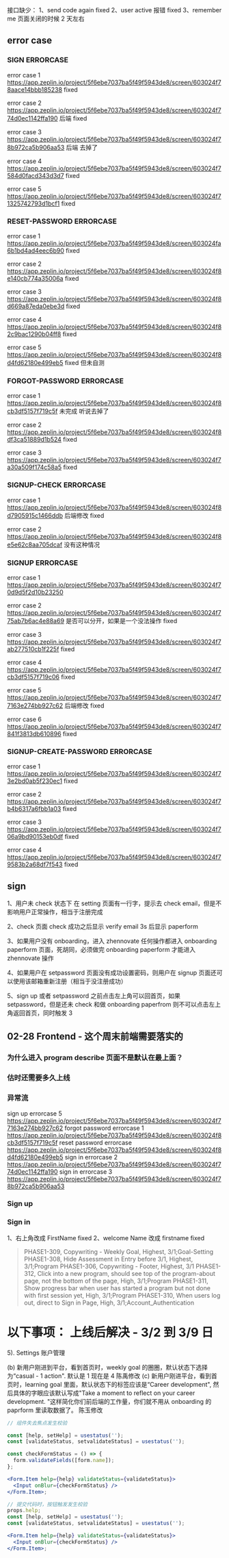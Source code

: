 接口缺少：
1、send code again fixed
2、user active 报错 fixed
3、remember me 页面关闭的时候 2 天左右

## error case

### SIGN ERRORCASE

error case 1 https://app.zeplin.io/project/5f6ebe7037ba5f49f5943de8/screen/603024f78aace14bbb185238
fixed

error case 2 https://app.zeplin.io/project/5f6ebe7037ba5f49f5943de8/screen/603024f774d0ec1142ffa190
后端 fixed

error case 3 https://app.zeplin.io/project/5f6ebe7037ba5f49f5943de8/screen/603024f78b972ca5b906aa53
后端 去掉了

error case 4 https://app.zeplin.io/project/5f6ebe7037ba5f49f5943de8/screen/603024f7584d0facd343d3d7
fixed

error case 5 https://app.zeplin.io/project/5f6ebe7037ba5f49f5943de8/screen/603024f71325742793d1bcf1
fixed

### RESET-PASSWORD ERRORCASE

error case 1 https://app.zeplin.io/project/5f6ebe7037ba5f49f5943de8/screen/603024fa6b1bd4ad4eec6b90
fixed

error case 2 https://app.zeplin.io/project/5f6ebe7037ba5f49f5943de8/screen/603024f8e140cb774a35006a
fixed

error case 3 https://app.zeplin.io/project/5f6ebe7037ba5f49f5943de8/screen/603024f8d669a87eda0ebe3d
fixed

error case 4 https://app.zeplin.io/project/5f6ebe7037ba5f49f5943de8/screen/603024f82c9bac1290b04ff8
fixed

error case 5 https://app.zeplin.io/project/5f6ebe7037ba5f49f5943de8/screen/603024f8d4fd62180e499eb5
fixed 但未自测

### FORGOT-PASSWORD ERRORCASE

error case 1 https://app.zeplin.io/project/5f6ebe7037ba5f49f5943de8/screen/603024f8cb3df5157f719c5f
未完成 听说去掉了

error case 2 https://app.zeplin.io/project/5f6ebe7037ba5f49f5943de8/screen/603024f8df3ca51889d1b524
fixed

error case 3 https://app.zeplin.io/project/5f6ebe7037ba5f49f5943de8/screen/603024f7a30a509f174c58a5
fixed

### SIGNUP-CHECK ERRORCASE

error case 1 https://app.zeplin.io/project/5f6ebe7037ba5f49f5943de8/screen/603024f8d7905915c1466ddb
后端修改
fixed

error case 2 https://app.zeplin.io/project/5f6ebe7037ba5f49f5943de8/screen/603024f8e5e62c8aa705dcaf
没有这种情况

### SIGNUP ERRORCASE

error case 1 https://app.zeplin.io/project/5f6ebe7037ba5f49f5943de8/screen/603024f70d9d5f2d10b23250

error case 2 https://app.zeplin.io/project/5f6ebe7037ba5f49f5943de8/screen/603024f775ab7b6ac4e88a69
是否可以分开，如果是一个没法操作
fixed

error case 3 https://app.zeplin.io/project/5f6ebe7037ba5f49f5943de8/screen/603024f7ab277510cb1f225f
fixed

error case 4 https://app.zeplin.io/project/5f6ebe7037ba5f49f5943de8/screen/603024f7cb3df5157f719c06
fixed

error case 5 https://app.zeplin.io/project/5f6ebe7037ba5f49f5943de8/screen/603024f77163e274bb927c62
后端修改 fixed

error case 6 https://app.zeplin.io/project/5f6ebe7037ba5f49f5943de8/screen/603024f7841f3813db610896
fixed

### SIGNUP-CREATE-PASSWORD ERRORCASE

error case 1 https://app.zeplin.io/project/5f6ebe7037ba5f49f5943de8/screen/603024f73e2bd0ab5f230ec1
fixed

error case 2 https://app.zeplin.io/project/5f6ebe7037ba5f49f5943de8/screen/603024f7b4b6317a6fbb1a03
fixed

error case 3 https://app.zeplin.io/project/5f6ebe7037ba5f49f5943de8/screen/603024f706a9bd90153eb0df
fixed

error case 4 https://app.zeplin.io/project/5f6ebe7037ba5f49f5943de8/screen/603024f79583b2a68df7f543
fixed

## sign

1、用户未 check 状态下 在 setting 页面有一行字，提示去 check email，但是不影响用户正常操作，相当于注册完成

2、check 页面 check 成功之后显示 verify email 3s 后显示 paperform

3、如果用户没有 onboarding，进入 zhennovate 任何操作都进入 onboarding paperform 页面，死胡同，必须做完 onboarding paperform 才能进入 zhennovate 操作

4、如果用户在 setpassword 页面没有成功设置密码，则用户在 signup 页面还可以使用该邮箱重新注册（相当于没注册成功）

5、sign up 或者 setpassword 之前点击左上角可以回首页，如果 setpassword，但是还未 check 和做 onboarding paperfrom 则不可以点击左上角返回首页，同时触发 3

## 02-28 Frontend - 这个周末前端需要落实的

### 为什么进入 program describe 页面不是默认在最上面？

### 估时还需要多久上线

### 异常流

sign up errorcase 5 https://app.zeplin.io/project/5f6ebe7037ba5f49f5943de8/screen/603024f77163e274bb927c62
forgot password errorcase 1 https://app.zeplin.io/project/5f6ebe7037ba5f49f5943de8/screen/603024f8cb3df5157f719c5f
reset password errorcase https://app.zeplin.io/project/5f6ebe7037ba5f49f5943de8/screen/603024f8d4fd62180e499eb5
sign in errorcase 2 https://app.zeplin.io/project/5f6ebe7037ba5f49f5943de8/screen/603024f774d0ec1142ffa190
sign in errorcase 3 https://app.zeplin.io/project/5f6ebe7037ba5f49f5943de8/screen/603024f78b972ca5b906aa53

### Sign up

### Sign in

1、右上角改成 FirstName fixed
2、welcome Name 改成 firstname fixed

> PHASE1-309, Copywriting - Weekly Goal, Highest, 3/1;Goal-Setting
> PHASE1-308, Hide Assessment in Entry before 3/1, Highest, 3/1;Program
> PHASE1-306, Copywriting - Footer, Highest, 3/1
> PHASE1-312, Click into a new program, should see top of the program-about page, not the bottom of the page, High, 3/1;Program
> PHASE1-311, Show progress bar when user has started a program but not done with first session yet, High, 3/1;Program
> PHASE1-310, When users log out, direct to Sign in Page, High, 3/1;Account_Authentication

# 以下事项： 上线后解决 - 3/2 到 3/9 日

5). Settings 账户管理

(b) 新用户刚进到平台，看到首页时，weekly goal 的圈圈，默认状态下选择为“casual - 1 action". 默认是 1 现在是 4 陈禹修改
(c) 新用户刚进平台，看到首页时，learning goal 里面，默认状态下的标签应该是“Career development", 然后具体的字眼应该默认写成"Take a moment to reflect on your career development. "这样简化你们前后端的工作量，你们就不用从 onboarding 的 paprform 里读取数据了。 陈玉修改

```jsx
// 组件失去焦点发生校验

const [help, setHelp] = usestatus('');
const [validateStatus, setvalidateStatus] = usestatus('');

const checkFormStatus = () => {
  form.validateFields([form.name]);
};

<Form.Item help={help} validateStatus={validateStatus}>
  <Input onBlur={checkFormStatus} />
</Form.Item>;

// 提交代码时，按钮触发发生校验
props.help;
const [help, setHelp] = usestatus('');
const [validateStatus, setvalidateStatus] = usestatus('');

<Form.Item help={help} validateStatus={validateStatus}>
  <Input onBlur={checkFormStatus} />
</Form.Item>;
```
